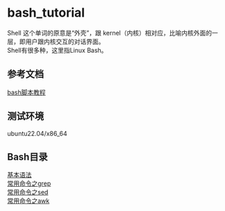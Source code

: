 # bash_tutorial
Shell 这个单词的原意是“外壳”，跟 kernel（内核）相对应，比喻内核外面的一层，即用户跟内核交互的对话界面。  
Shell有很多种，这里指Linux Bash。

## 参考文档
[bash脚本教程](https://wangdoc.com/bash/intro)

## 测试环境  
ubuntu22.04/x86_64  

## Bash目录  
[基本语法](./basic/basic.md)   
[常用命令之grep](./grep/grep.md)  
[常用命令之sed](./sed/sed.md)  
[常用命令之awk](./awk/awk.md)  

